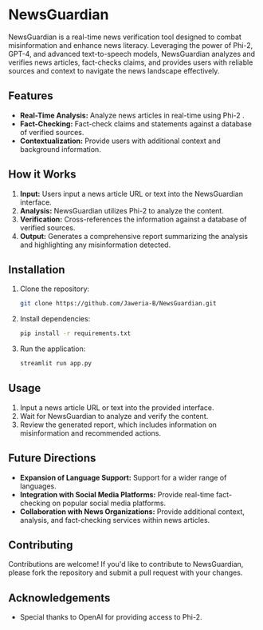 # NewsGuardian

NewsGuardian is a real-time news verification tool designed to combat misinformation and enhance news literacy. Leveraging the power of Phi-2, GPT-4, and advanced text-to-speech models, NewsGuardian analyzes and verifies news articles, fact-checks claims, and provides users with reliable sources and context to navigate the news landscape effectively.

## Features

- **Real-Time Analysis:** Analyze news articles in real-time using Phi-2 .
- **Fact-Checking:** Fact-check claims and statements against a database of verified sources.
- **Contextualization:** Provide users with additional context and background information.

## How it Works

1. **Input:** Users input a news article URL or text into the NewsGuardian interface.
2. **Analysis:** NewsGuardian utilizes Phi-2 to analyze the content.
3. **Verification:** Cross-references the information against a database of verified sources.
4. **Output:** Generates a comprehensive report summarizing the analysis and highlighting any misinformation detected.

## Installation

1. Clone the repository:

   ```bash
   git clone https://github.com/Jaweria-B/NewsGuardian.git
   ```

2. Install dependencies:

   ```bash
   pip install -r requirements.txt
   ```

3. Run the application:

   ```bash
   streamlit run app.py
   ```

## Usage

1. Input a news article URL or text into the provided interface.
2. Wait for NewsGuardian to analyze and verify the content.
3. Review the generated report, which includes information on misinformation and recommended actions.

## Future Directions

- **Expansion of Language Support:** Support for a wider range of languages.
- **Integration with Social Media Platforms:** Provide real-time fact-checking on popular social media platforms.
- **Collaboration with News Organizations:** Provide additional context, analysis, and fact-checking services within news articles.

## Contributing

Contributions are welcome! If you'd like to contribute to NewsGuardian, please fork the repository and submit a pull request with your changes.

## Acknowledgements

- Special thanks to OpenAI for providing access to Phi-2.

